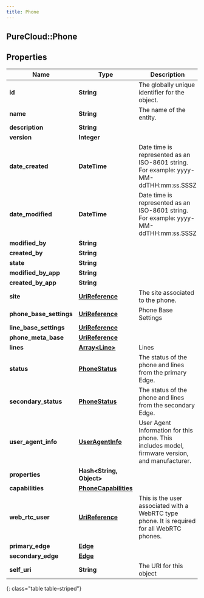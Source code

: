 ```yaml
---
title: Phone
---
```

## PureCloud::Phone

## Properties

|Name | Type | Description | Notes|
|------------ | ------------- | ------------- | -------------|
| **id** | **String** | The globally unique identifier for the object. | [optional] |
| **name** | **String** | The name of the entity. | |
| **description** | **String** |  | [optional] |
| **version** | **Integer** |  | [optional] |
| **date_created** | **DateTime** | Date time is represented as an ISO-8601 string. For example: yyyy-MM-ddTHH:mm:ss.SSSZ | [optional] |
| **date_modified** | **DateTime** | Date time is represented as an ISO-8601 string. For example: yyyy-MM-ddTHH:mm:ss.SSSZ | [optional] |
| **modified_by** | **String** |  | [optional] |
| **created_by** | **String** |  | [optional] |
| **state** | **String** |  | [optional] |
| **modified_by_app** | **String** |  | [optional] |
| **created_by_app** | **String** |  | [optional] |
| **site** | [**UriReference**](UriReference.html) | The site associated to the phone. | |
| **phone_base_settings** | [**UriReference**](UriReference.html) | Phone Base Settings | |
| **line_base_settings** | [**UriReference**](UriReference.html) |  | [optional] |
| **phone_meta_base** | [**UriReference**](UriReference.html) |  | [optional] |
| **lines** | [**Array&lt;Line&gt;**](Line.html) | Lines | |
| **status** | [**PhoneStatus**](PhoneStatus.html) | The status of the phone and lines from the primary Edge. | [optional] |
| **secondary_status** | [**PhoneStatus**](PhoneStatus.html) | The status of the phone and lines from the secondary Edge. | [optional] |
| **user_agent_info** | [**UserAgentInfo**](UserAgentInfo.html) | User Agent Information for this phone. This includes model, firmware version, and manufacturer. | [optional] |
| **properties** | **Hash&lt;String, Object&gt;** |  | [optional] |
| **capabilities** | [**PhoneCapabilities**](PhoneCapabilities.html) |  | [optional] |
| **web_rtc_user** | [**UriReference**](UriReference.html) | This is the user associated with a WebRTC type phone.  It is required for all WebRTC phones. | [optional] |
| **primary_edge** | [**Edge**](Edge.html) |  | [optional] |
| **secondary_edge** | [**Edge**](Edge.html) |  | [optional] |
| **self_uri** | **String** | The URI for this object | [optional] |
{: class="table table-striped"}


